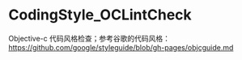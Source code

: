 # CodingStyle_OCLintCheck
Objective-c 代码风格检查；参考谷歌的代码风格：https://github.com/google/styleguide/blob/gh-pages/objcguide.md

